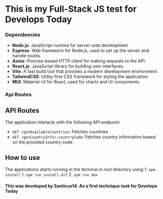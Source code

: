 # This is my Full-Stack JS test for **Develops Today**

### Dependencies
- **Node.js**: JavaScript runtime for server-side development.
- **Express**: Web framework for Node.js, used to set up the server and handle routes.
- **Axios**: Promise-based HTTP client for making requests to the API.
- **React.js**: JavaScript library for building user interfaces.
- **Vite**: A fast build tool that provides a modern development environment.
- **TailwindCSS**: Utility-first CSS framework for styling the application.
- **MUI**: Material-UI for React, used for charts and UI components.
###  Api Routes

## API Routes

The application interacts with the following API endpoint:

- `GET /getAvailableCountries`: Fetches countries. 
- `GET /getCountryInfo/:countryCode`: Fetches country information based on the provided country code. 

## How to use

The applications starts running in the terminal in root directory using
    1. `npm install`
    1. `npm run install-all`
    2. `npm run dev`

#### This was developed by Santicue14. As a first technique task for **Develops Today**